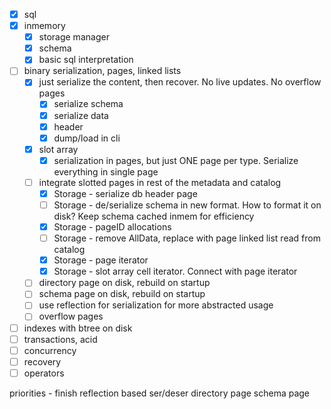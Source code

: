 * [x] sql
* [x] inmemory
    * [x] storage manager
    * [x] schema
    * [x] basic sql interpretation
* [ ] binary serialization, pages, linked lists
    * [x] just serialize the content, then recover. No live updates. No overflow pages
        * [x] serialize schema
        * [x] serialize data
        * [x] header
        * [x] dump/load in cli
    * [x] slot array
        * [x] serialization in pages, but just ONE page per type. Serialize everything in single page
    * [ ] integrate slotted pages in rest of the metadata and catalog
        * [x] Storage - serialize db header page
        * [ ] Storage - de/serialize schema in new format. How to format it on disk? Keep schema cached inmem for efficiency
        * [x] Storage - pageID allocations
        * [ ] Storage - remove AllData, replace with page linked list read from catalog
        * [x] Storage - page iterator
        * [x] Storage - slot array cell iterator. Connect with page iterator
    * [ ] directory page on disk, rebuild on startup
    * [ ] schema page on disk, rebuild on startup
    * [ ] use reflection for serialization for more abstracted usage
    * [ ] overflow pages
* [ ] indexes with btree on disk
* [ ] transactions, acid
* [ ] concurrency
* [ ] recovery
* [ ] operators

priorities - finish reflection based ser/deser
directory page
schema page